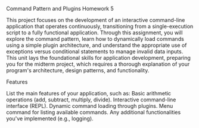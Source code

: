 Command Pattern and Plugins Homework 5

This project focuses on the development of an interactive command-line application that operates continuously, transitioning from a single-execution script to a fully functional application. Through this assignment, you will explore the command pattern, learn how to dynamically load commands using a simple plugin architecture, and understand the appropriate use of exceptions versus conditional statements to manage invalid data inputs. This unit lays the foundational skills for application development, preparing you for the midterm project, which requires a thorough explanation of your program's architecture, design patterns, and functionality.

Features

List the main features of your application, such as:
Basic arithmetic operations (add, subtract, multiply, divide).
Interactive command-line interface (REPL).
Dynamic command loading through plugins.
Menu command for listing available commands.
Any additional functionalities you've implemented (e.g., logging).